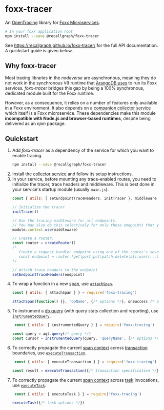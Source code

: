 # foxx-tracer
An [OpenTracing](https://opentracing.io/) library for [Foxx Microservices](https://www.arangodb.com/docs/stable/foxx.html).

```bash
# In your foxx application root
npm install --save @recallgraph/foxx-tracer
```

See https://recallgraph.github.io/foxx-tracer/ for the full API documentation. A quickstart guide is given below.

## Why foxx-tracer
Most tracing libraries in the _nodeverse_ are asynchronous, meaning they do not work in the synchronous V8 runtime that [ArangoDB uses](https://www.arangodb.com/docs/stable/foxx.html#compatibility-caveats) to run its Foxx services. _foxx-tracer_ bridges this gap by being a 100% synchronous, dedicated module built for the Foxx runtime.

However, as a consequence, it relies on a number of features only available in a Foxx environment. It also depends on a [companion collector service](https://github.com/RecallGraph/foxx-tracer-collector) which itself is a Foxx microservice. These dependencies make this module **incompatible with Node.js and browser-based runtimes**, despite being delivered as an _npm_ package.

## Quickstart
1. Add _foxx-tracer_ as a dependency of the service for which you want to enable tracing.
    ```bash
    npm install --save @recallgraph/foxx-tracer
    ```
1. Install the [collector service](https://github.com/RecallGraph/foxx-tracer-collector) and follow its setup instructions.
1. In your service, before mounting any trace-enabled routes, you need to initialize the tracer, trace headers and middleware. This is best done in your service's startup module (usually `main.js`).
    ```javascript
    const { utils: { setEndpointTraceHeaders, initTracer }, middleware } = require('foxx-tracing')
   
    // Initialize the tracer
    initTracer()
   
    // Use the tracing middleware for all endpoints.
    // You may also do this selectively for only those endpoints that you want to trace.
    module.context.use(middleware)
   
    // Create a router.
    const router = createRouter()
    /*
       Create a request handler endpoint using one of the router's several instance methods:
       const endpoint = router.[get|post|put|patch|delete|all|use](...)
    */
   
    // Attach trace headers to the endpoint
    setEndpointTraceHeaders(endpoint)
    ```
1. To wrap a function in a new [span](modules/_opentracing_impl_foxxspan_.html), use [`attachSpan`](modules/_helpers_utils_.html#attachspan).
    ```javascript
    const { utils: { attachSpan } } = require('foxx-tracing')
   
    attachSpan(function() {}, 'opName', {/* options */}, onSuccess /* optional */, onError /* optional */)
    ```
1. To instrument a [db query](https://www.arangodb.com/docs/stable/aql/invocation-with-arangosh.html#with-db_query) (with query stats collection and reporting), use [`instrumentedQuery`](modules/_helpers_utils_.html#instrumentedquery).
    ```javascript
     const { utils: { instrumentedQuery } } = require('foxx-tracing')
   
    const query = aql.query(/* query */)
    const cursor = instrumentedQuery(query, 'queryName', {/* options */})
    ```
1. To correctly propagate the current [span context](modules/_opentracing_impl_foxxcontext_.html) across [transaction](https://www.arangodb.com/docs/3.6/transactions-transaction-invocation.html) boundaries, use [`executeTransaction`](modules/_helpers_utils_.html#executetransaction).
    ```javascript
     const { utils: { executeTransaction } } = require('foxx-tracing')
   
    const result = executeTransaction({/* transaction specification */})
    ```
1. To correctly propagate the current [span context](modules/_opentracing_impl_foxxcontext_.html) across [task](https://www.arangodb.com/docs/3.6/appendix-java-script-modules-tasks.html) invocations, use [`executeTask`](modules/_helpers_utils_.html#executetask).
    ```javascript
     const { utils: { executeTask } } = require('foxx-tracing')
   
    executeTask({/* task options */})
    ```